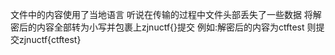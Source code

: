 文件中的内容使用了当地语言
听说在传输的过程中文件头部丢失了一些数据
将解密后的内容全部转为小写并包裹上zjnuctf{}提交
例如:解密后的内容为ctftest 则提交zjnuctf{ctftest}